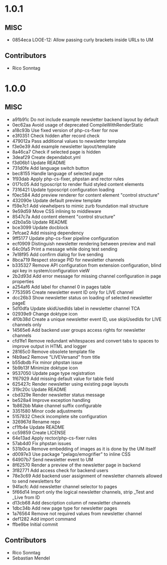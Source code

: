 # 1.0.1

## MISC

- 0854eca LOOE-12: Allow passing curly brackets inside URLs to UM

## Contributors

- Rico Sonntag

# 1.0.0

## MISC

- a91b91c Do not include example newsletter backend layout by default
- 0ec62aa Avoid usage of deprecated CompileWithRenderStatic
- a18c93b Use fixed version of php-cs-fixer for now
- e3f0351 Check hidden after record check
- 479012a Pass additional values to newsletter template
- f3e0e39 Add example newsletter layout/template
- 8a46ca7 Check if selected page is hidden
- 3deaf29 Create dependabot.yml
- f3d06b1 Update README
- 731d0fe Add language switch button
- bec8155 Handle language of selected page
- 1f93dab Apply php-cs-fixer, phpstan and rector rules
- 0171c05 Add typoscript to render fluid styled content elements
- 7316421 Update typoscript configuration loading
- f0ec584 Add preview renderer for content element "control structure"
- 432090e Update default preview template
- f59e7c1 Add viewhelpers to mimic zurb foundation mail structure
- 9e59d59 Move CSS inlining to middleware
- 8547c7a Add content element "control structure"
- d2b0a5b Update README
- bce3099 Update docblock
- 7efcae2 Add missing dependency
- 9ff5177 Update php-cs-fixer pipeline configuration
- ecf0909 Distinguish newsletter rendering between preview and mail
- 64c0fa5 Print a message while doing test sending
- 7e18f95 Add confirm dialog for live sending
- 8bca719 Respect storage PID for newsletter channels
- b335327 Remove API configuration from extension configuration, blind api key in system/configuration vieW
- 2b2d93d Add error message for missing channel configuration in page properties
- a254af6 Add label for channel 0 in pages table
- 7753595 Create newsletter event ID only for LIVE channel
- dcc26b3 Show newsletter status on loading of selected newsletter pageE
- 5d10dfa Update skidUsedIds label in newsletter channel TCA
- 02939e9 Change doktype icon
- 4f0b38d Create a unique newsletter event ID, use skipUsedIds for LIVE channels only
- 14565e6 Add backend user groups access rights for newsletter channels
- cfd1fe1 Remove redundant whitespaces and convert tabs to spaces to improve output in HTML and logger
- 28165c0 Remove obsolete template file
- f4b9ae2 Remove "LIVEVersand" from title
- b55dbdb Fix minor phpstan issue
- 5b9b13f Minimize doktype icon
- 9537050 Update page type registration
- 1f67929 Add missing default value for table field
- 625427c Render newsletter using existing page layouts
- 319c20c Update README
- cbd329e Render newsletter status message
- be528a4 Improve exception handling
- 1b862bb Make channel suffix configurable
- 3351580 Minor code adjustments
- 5157832 Check incomplete site configuration
- 326967d Rename repo
- cf1fb4e Update README
- cc59859 Create LICENSE
- 64e13ad Apply rector/php-cs-fixer rules
- 57ab4d0 Fix phpstan issues
- 531b0ca Remove embedding of images as it is done by the UM itself
- d0097e3 Use package "pelago/emogrifier" to inline CSS
- 64907b7 Send newsletter event to UM
- 8f62570 Render a preview of the newsletter page in backend
- 3f82771 Add access check for backend users
- 78e3c69 Add backend user assignment of newsletter channels allowed to send newsletters for
- 94facfc Add newsletter channel selector to pages
- 5f66d14 Import only the logical newsletter channels, strip _Test and _Live from ID
- d13cb68 Add description column of newsletter channels
- 1dbc34b Add new page type for newsletter pages
- 1a76564 Remove not required values from newsletter channel
- def1282 Add import command
- ffbe9be Initial commit

## Contributors

- Rico Sonntag
- Sebastian Mendel

